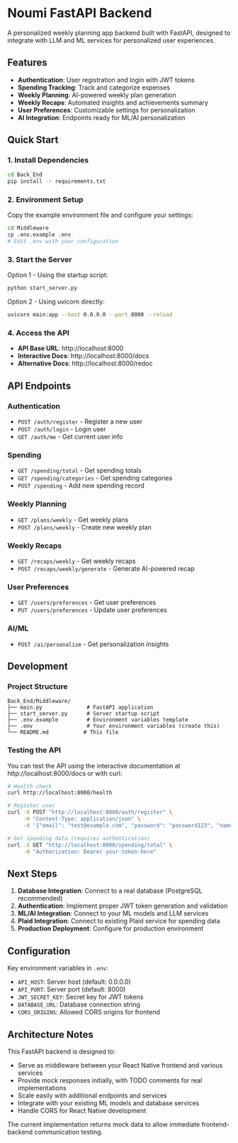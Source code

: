 # Noumi FastAPI Backend

A personalized weekly planning app backend built with FastAPI, designed to integrate with LLM and ML services for personalized user experiences.

## Features

- **Authentication**: User registration and login with JWT tokens
- **Spending Tracking**: Track and categorize expenses
- **Weekly Planning**: AI-powered weekly plan generation
- **Weekly Recaps**: Automated insights and achievements summary
- **User Preferences**: Customizable settings for personalization
- **AI Integration**: Endpoints ready for ML/AI personalization

## Quick Start

### 1. Install Dependencies

```bash
cd Back_End
pip install -r requirements.txt
```

### 2. Environment Setup

Copy the example environment file and configure your settings:

```bash
cd Middleware
cp .env.example .env
# Edit .env with your configuration
```

### 3. Start the Server

Option 1 - Using the startup script:
```bash
python start_server.py
```

Option 2 - Using uvicorn directly:
```bash
uvicorn main:app --host 0.0.0.0 --port 8000 --reload
```

### 4. Access the API

- **API Base URL**: http://localhost:8000
- **Interactive Docs**: http://localhost:8000/docs
- **Alternative Docs**: http://localhost:8000/redoc

## API Endpoints

### Authentication
- `POST /auth/register` - Register a new user
- `POST /auth/login` - Login user
- `GET /auth/me` - Get current user info

### Spending
- `GET /spending/total` - Get spending totals
- `GET /spending/categories` - Get spending categories
- `POST /spending` - Add new spending record

### Weekly Planning
- `GET /plans/weekly` - Get weekly plans
- `POST /plans/weekly` - Create new weekly plan

### Weekly Recaps
- `GET /recaps/weekly` - Get weekly recaps
- `POST /recaps/weekly/generate` - Generate AI-powered recap

### User Preferences
- `GET /users/preferences` - Get user preferences
- `PUT /users/preferences` - Update user preferences

### AI/ML
- `POST /ai/personalize` - Get personalization insights

## Development

### Project Structure

```
Back_End/Middleware/
├── main.py              # FastAPI application
├── start_server.py      # Server startup script
├── .env.example         # Environment variables template
├── .env                 # Your environment variables (create this)
└── README.md           # This file
```

### Testing the API

You can test the API using the interactive documentation at http://localhost:8000/docs or with curl:

```bash
# Health check
curl http://localhost:8000/health

# Register user
curl -X POST "http://localhost:8000/auth/register" \
     -H "Content-Type: application/json" \
     -d '{"email": "test@example.com", "password": "password123", "name": "Test User"}'

# Get spending data (requires authentication)
curl -X GET "http://localhost:8000/spending/total" \
     -H "Authorization: Bearer your-token-here"
```

## Next Steps

1. **Database Integration**: Connect to a real database (PostgreSQL recommended)
2. **Authentication**: Implement proper JWT token generation and validation
3. **ML/AI Integration**: Connect to your ML models and LLM services
4. **Plaid Integration**: Connect to existing Plaid service for spending data
5. **Production Deployment**: Configure for production environment

## Configuration

Key environment variables in `.env`:

- `API_HOST`: Server host (default: 0.0.0.0)
- `API_PORT`: Server port (default: 8000)
- `JWT_SECRET_KEY`: Secret key for JWT tokens
- `DATABASE_URL`: Database connection string
- `CORS_ORIGINS`: Allowed CORS origins for frontend

## Architecture Notes

This FastAPI backend is designed to:

- Serve as middleware between your React Native frontend and various services
- Provide mock responses initially, with TODO comments for real implementations
- Scale easily with additional endpoints and services
- Integrate with your existing ML models and database services
- Handle CORS for React Native development

The current implementation returns mock data to allow immediate frontend-backend communication testing.
